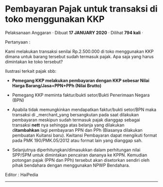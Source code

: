 Pembayaran Pajak untuk transaksi di toko menggunakan KKP
========================================================

Pelaksanaan Anggaran · Dibuat **17 JANUARY 2020** · Dilihat **794 kali** ·

Pertanyaan :

Kami melakukan transaksi senilai Rp.2.500.000 di toko menggunakan KKP dimana untuk barang tersebut sudah termasuk pajak. Apa saja yang harus dimintakan ke toko tersebut?   

  

Ilustrasi terkait pajak sbb:

*   **Pemegang KKP melakukan pembayaran dengan KKP sebesar Nilai Harga Barang/Jasa+PPN+PPh (Nilai Brutto)**
*   Pemegang KKP meminta faktur/bukti setor/Bukti Penerimaan Negara (BPN)
*   Apabila tidak memungkinkan mendapatkan faktur/bukti setor/BPN maka transaksi di _merchant_yang bersangkutan pada saat dilakukan pembayaran meskipun sudah termasuk pajak dianggap sebagai transaksi **nett** nya sehingga atas belanja yang dilakukan d**itambahkan** lagi pembayaran PPN dan PPh (Biasanya dilakukan pembuatan Kuitansi baru). Kwitansi Pembayaran dapat mengikuti format pada PMK 190/PMK.05/2012 atau format lain yang dianggap sah.  
    
*   Selanjutnya diperhitungkan/dimasukkan dalam perhitungan nilai SPP/SPM untuk dimintakan pencairan dananya ke KPPN. Kemudian potongan pajak (PPN dan PPh) tersebut akan disetorkan sendiri oleh pihak bendahara dengan menggunakan NPWP Bendahara.

  

Editor : HaiPedia

  
  
  

* * *